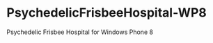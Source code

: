 PsychedelicFrisbeeHospital-WP8
==============================

Psychedelic Frisbee Hospital for Windows Phone 8